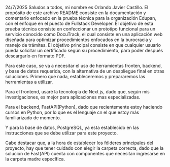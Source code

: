 
24/7/2025
Saludos a todos, mi nombre es Orlando Javier Castillo. El propósito de este archivo README consiste en la documentación y comentario enfocado en la prueba técnica para la organización Edupan, con el enfoque en el puesto de Fullstack Developer. El objetivo de esta prueba técnica consiste en confeccionar un prototipo funcional para un servicio conocido como DocuTrack, el cual consiste en una aplicación web diseñada para optimizar procedimientos enfocados en la burocracia y manejo de trámites. El objetivo principal consiste en que cualquier usuario pueda solicitar un certificado según su procedimiento, para poder después descargarlo en formato PDF.

Para este caso, se va a necesitar el uso de herramientas fronten, backend, y base de datos requerida, con la alternativa de un despliegue final en otras soluciones. Primero que nada, estableceremos y prepararemos las herramientas a utilizar.

Para el frontend, usaré la tecnología de Next.js, dado que, según mis investigaciones, es mejor para aplicaciones mas especializadas.

Para el backend, FastAPI(Python), dado que recientemente estoy haciendo cursos en Python, por lo que es el lenguaje cn el que estoy más familiarizado de momento.

Y para la base de datos, PostgreSQL, ya esta establecido en las instrucciones que se debe utilizar para este proyecto.

Cabe destacar que, a la hora de establecer los fólderes principales del proyecto, hay que tener cuidado con elegir la carpeta correcta, dado que la solución de Fast(API) cuenta con componentes que necesitan ingresarse en la carpeta madre específica.
